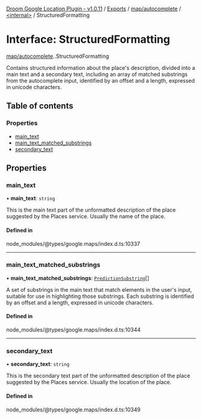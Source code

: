 [Droom Google Location Plugin - v1.0.11](../README.md) / [Exports](../modules.md) / [map/autocomplete](../modules/map_autocomplete.md) / [<internal\>](../modules/map_autocomplete._internal_.md) / StructuredFormatting

# Interface: StructuredFormatting

[map/autocomplete](../modules/map_autocomplete.md).[<internal>](../modules/map_autocomplete._internal_.md).StructuredFormatting

Contains structured information about the place&#39;s description, divided
into a main text and a secondary text, including an array of matched
substrings from the autocomplete input, identified by an offset and a
length, expressed in unicode characters.

## Table of contents

### Properties

- [main\_text](map_autocomplete._internal_.StructuredFormatting.md#main_text)
- [main\_text\_matched\_substrings](map_autocomplete._internal_.StructuredFormatting.md#main_text_matched_substrings)
- [secondary\_text](map_autocomplete._internal_.StructuredFormatting.md#secondary_text)

## Properties

### main\_text

• **main\_text**: `string`

This is the main text part of the unformatted description of the place
suggested by the Places service. Usually the name of the place.

#### Defined in

node_modules/@types/google.maps/index.d.ts:10337

___

### main\_text\_matched\_substrings

• **main\_text\_matched\_substrings**: [`PredictionSubstring`](map_autocomplete._internal_.PredictionSubstring.md)[]

A set of substrings in the main text that match elements in the
user&#39;s input, suitable for use in highlighting those substrings. Each
substring is identified by an offset and a length, expressed in unicode
characters.

#### Defined in

node_modules/@types/google.maps/index.d.ts:10344

___

### secondary\_text

• **secondary\_text**: `string`

This is the secondary text part of the unformatted description of the
place suggested by the Places service. Usually the location of the place.

#### Defined in

node_modules/@types/google.maps/index.d.ts:10349

